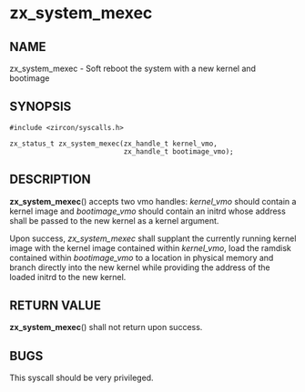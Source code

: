 # zx_system_mexec

## NAME

zx_system_mexec - Soft reboot the system with a new kernel and bootimage

## SYNOPSIS

```
#include <zircon/syscalls.h>

zx_status_t zx_system_mexec(zx_handle_t kernel_vmo,
                            zx_handle_t bootimage_vmo);
```

## DESCRIPTION

**zx_system_mexec**() accepts two vmo handles: *kernel_vmo* should contain a
kernel image and *bootimage_vmo* should contain an initrd whose address shall
be passed to the new kernel as a kernel argument.

Upon success, *zx_system_mexec* shall supplant the currently running kernel
image with the kernel image contained within *kernel_vmo*, load the ramdisk
contained within *bootimage_vmo* to a location in physical memory and branch
directly into the new kernel while providing the address of the loaded initrd
to the new kernel.

## RETURN VALUE

**zx_system_mexec**() shall not return upon success.

## BUGS

This syscall should be very privileged.

